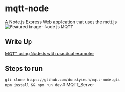 # mqtt-node
A Node.js Express Web application that uses the mqtt.js  
![Featured Image- Node js MQTT](https://user-images.githubusercontent.com/69466026/211597640-f491b41b-d098-4d36-956c-25faf3735e03.jpg)  

## Write Up  
[MQTT using Node.js with practical examples](https://www.donskytech.com/mqtt-node-js/)  

## Steps to run  
`git clone https://github.com/donskytech/mqtt-node.git`  
`npm install && npm run dev`
#   M Q T T _ S e r v e r  
 